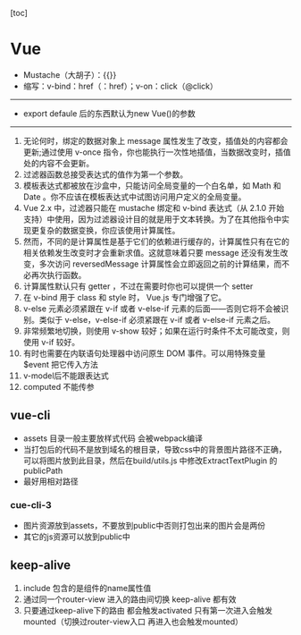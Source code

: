 [toc]

# Vue
- Mustache（大胡子）：{{}}  
- 缩写：v-bind：href（：href）；v-on：click（@click）

---
- export defaule 后的东西默认为new Vue()的参数  

---
1. 无论何时，绑定的数据对象上 message 属性发生了改变，插值处的内容都会更新;通过使用 v-once 指令，你也能执行一次性地插值，当数据改变时，插值处的内容不会更新。
2. 过滤器函数总接受表达式的值作为第一个参数。
3. 模板表达式都被放在沙盒中，只能访问全局变量的一个白名单，如 Math 和 Date 。你不应该在模板表达式中试图访问用户定义的全局变量。
4. Vue 2.x 中，过滤器只能在 mustache 绑定和 v-bind 表达式（从 2.1.0 开始支持）中使用，因为过滤器设计目的就是用于文本转换。为了在其他指令中实现更复杂的数据变换，你应该使用计算属性。
5. 然而，不同的是计算属性是基于它们的依赖进行缓存的，计算属性只有在它的相关依赖发生改变时才会重新求值。这就意味着只要 message 还没有发生改变，多次访问 reversedMessage 计算属性会立即返回之前的计算结果，而不必再次执行函数。
6. 计算属性默认只有 getter ，不过在需要时你也可以提供一个 setter 
7. 在 v-bind 用于 class 和 style 时， Vue.js 专门增强了它。
8. v-else 元素必须紧跟在 v-if 或者 v-else-if 元素的后面——否则它将不会被识别。类似于 v-else，v-else-if 必须紧跟在 v-if 或者 v-else-if 元素之后。
9. 非常频繁地切换，则使用 v-show 较好；如果在运行时条件不太可能改变，则使用 v-if 较好。
10. 有时也需要在内联语句处理器中访问原生 DOM 事件。可以用特殊变量 $event 把它传入方法
11. v-model后不能跟表达式
12. computed 不能传参

## vue-cli
- assets 目录一般主要放样式代码 会被webpack编译
- 当打包后的代码不是放到域名的根目录，导致css中的背景图片路径不正确，可以将图片放到此目录，然后在build/utils.js 中修改ExtractTextPlugin 的 publicPath
- 最好用相对路径

### cue-cli-3
- 图片资源放到assets，不要放到public中否则打包出来的图片会是两份
- 其它的js资源可以放到public中

## keep-alive
1. include 包含的是组件的name属性值
2. 通过同一个router-view 进入的路由间切换 keep-alive 都有效
3. 只要通过keep-alive下的路由 都会触发activated 只有第一次进入会触发mounted（切换过router-view入口 再进入也会触发mounted）
